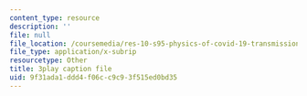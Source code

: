 ```yaml
---
content_type: resource
description: ''
file: null
file_location: /coursemedia/res-10-s95-physics-of-covid-19-transmission-fall-2020/9f31ada1ddd4f06cc9c93f515ed0bd35_NXquyoAX1_M.srt
file_type: application/x-subrip
resourcetype: Other
title: 3play caption file
uid: 9f31ada1-ddd4-f06c-c9c9-3f515ed0bd35
---
```

